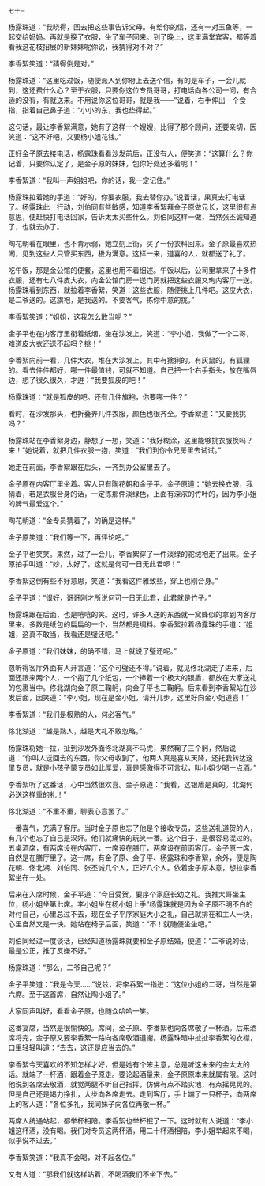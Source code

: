     七十三 

   杨露珠道：“我晓得，回去把这些事告诉父母。有给你的信，还有一对玉鱼等，一起交给妈妈。再就是换了衣服，坐了车子回来。到了晚上，这里满堂宾客，都等着看我这花枝招展的新妹妹呢你说，我猜得对不对？”

   李香絮笑道：“猜得倒是对。”

   杨露珠道：“这里吃过饭，随便派人到你府上去送个信，有的是车子，一会儿就到，这还费什么心？至于衣服，只要你这位专员哥哥，打电话向各公司一问，有合适的没有，有就送来。不用说你这位哥哥，就是我——”说着，右手伸出一个食指，指着自己鼻子道：“小小的东，我也垫得起。”

   这句话，最让李香絮满意，她有了这样一个嫂嫂，比得了那个顾问，还要亲切，因笑道：“这不好吧，又要杨小姐花钱。”

   正好金子原去接电话，杨露珠看看沙发前后，正没有人，便笑道：“这算什么？你记着，只要你认定了，是金子原的妹妹，包你好处还多着呢！”

   李香絮道：“我叫一声姐姐吧，你的话，我一定记住。”

   杨露珠拉着她的手道：“好的，你要衣服，我去替你办。”说着话，果真去打电话了。杨露珠此一行动，刘伯同有些敏感，知道李香絮拜金子原做兄长，这里很有点意思，便赶快打电话回家，告诉太太买些什么。刘伯同这样一做，当然张丕诚知道了，也就去办了。

   陶花朝看在眼里，也不肯示弱，她立刻上街，买了一份衣料回来。金子原最喜欢热闹，见到这些人只管买东西，极为满意。这样一来，道喜的人，就都送了礼了。

   吃午饭，那是金公馆的便餐，这里也用不着细述。午饭以后，公司里拿来了十多件衣服，还有七八件皮大衣，向金公馆门房一送门房就把这些衣服又珣内客厅一送。杨露珠看到东西，就拉着李香絮，笑道：这些衣服，随便挑上几件吧。这皮大衣，是二爷送的。这旗袍，是我送的。不要客气，拣你中意的挑。”

   李香絮笑道：“姐姐，这我怎么敢当呢？”

   金子平也在内客厅里衔着纸烟，坐在沙发上，笑道：“李小姐，我做了一个二哥，难道皮大衣还送不起吗？挑！”

   李香絮向前一看，几件大衣，堆在大沙发上，其中有猞猁的，有灰鼠的，有狐狸的。看去件件都好，哪一件最值钱，可就不知道。自己把一个右手指头，放在嘴唇边，想了很久很久，才迸：“我要狐皮的吧！”

   杨露珠道：“就是狐皮的吧。还有几件旗袍，你要哪一件？”

   看时，在沙发那头，也折叠养几件衣服，颜色也很齐全。李香絮道：“又要我挑吗？”

   杨露珠站在李香絮身边，静想了一想，笑道：“我好糊涂，这里能够挑衣服换吗？来！”她说着，就把几件衣服一抱，笑道：“我们到你令兄房里去试试。”

   她走在前面，李香絮跟在后头，一齐到办公室里去了。

   金子原在内客厅里坐着。客人只有陶花朝和金子平。金子原道：“她去换衣服，我猜着，若是衣服合身的话，一定拣那件淡绿色，上面有深浓的竹叶的，因为李小姐的脾气最爱这个。”

   陶花朝道：“金专员猜着了，的确是这样。”

   金子原笑道：“我们等一下，再评论吧。”

   金子平也笑笑。果然，过了一会儿，李香絮穿了一件淡绿的驼绒袍走了出来。金子原拍手叫道：“妙，太好了。这就是何可一日无此君啰！”

   李香絮这倒有些不好意思，笑道：“我看这件雅致些，穿上也刚合身。”

   金子平道：“很好，哥哥刚才所说何可一日无此君，此君就是竹子。”

   杨露珠跟在后面，也是嘻嘻的笑。这时，许多人送的东西就一窝蜂似的拿到内客厅里来。多数是纸包的扁扁的一个，当然都是绸料。李香絮拉着杨露珠的手道：“姐姐，这真不敢当，我看还是璧还吧。”

   金子原道：“我们妹妹，的确不错，马上就说了璧还呢。”

   忽听得客厅外面有人开言道：“这个可璧还不得。”说着，就见佟北湖走了进来，后面还跟来两个人，一个抱了几个纸包，一个捧着一个极大的银盾，都放在大家送礼的包裹当中。佟北湖向金子原三鞠躬，向金子平也三鞠躬。后来看到李香絮站在沙发后面，因笑道：“李小姐，现在是金小姐，请升几步，这里好向金小姐道喜！”

   李香絮道：“我们是极熟的人，何必客气。”

   佟北湖道：“越是熟人，越是大礼不敢忽略。”

   杨露珠将她一拉，扯到沙发外面佟北湖真不马虎，果然鞠了三个躬，然后说道：“你叫人送回去的东西，你父母收到了。他两人真是喜从天降，还托我转达这里专员，就是小孩子蒙专员如此厚爱，真是感激得不可言状，叫小姐少喝一点酒。”

   李香絮听了这番话，心中当然很欢喜。金子原道：“我看，这银盾是真的。北湖何必送这样重的礼！”

   佟北湖道：“不重不重，聊表心意罢了。”

   一番喜气，充满了客厅。当时金子原也忘了他是个接收专员，这些送礼道贺的人，有几个也忘了自己是汉奸。他们就痛快的玩笑一番。这个日子，是很容易混过的。五桌酒席，有两席设在内客厅，一席设在膳厅，两席设在前面客厅。金子原一席，自然是在膳厅里了。这一席，有金子原、金子平、杨露珠和李香絮，余外，便是陶花朝、佟北湖、刘伯同、张丕诚几个人，正好八个人。依着金子原本意，想拉李香絮坐在一处。

   后来在入席时候，金子平道：“今日受贺，要序个家庭长幼之礼。我推大哥坐主位，杨小姐坐第七席。李小姐坐在杨小姐上手”杨露珠就是因为金子原不明不白的对付自己，心里总过不去，现在金子平序家庭大小之礼，自己就排在和主人一块，心里自然又是一快。她站在椅子后面，笑道：“不！就随便坐坐吧。”

   刘伯同经过一度谈话，已经知道杨露珠就要和金子原结婚，便道：“二爷说的话，最是公正，推了反嫌不好。”

   杨露珠道：“那么，二爷自己呢？”

   金子平笑道：“我是今天……”说兹，将李呑絮一指迸：“这位小姐的二哥，当然是第六席。至于这首席，自然让陶小姐了。”

   大家同声叫好，看看金子原，也随众哈哈一笑。

   这番宴席，当然是很愉快的。席间，金子原、李番絮也向各席敬了一杯酒。后来酒席将完，金子原又要李香絮一路向各席敬酒道谢。杨露珠暗中扯扯李香絮的衣襟，口里轻轻叫道：“去去，这还是应当去的。”

   李香絮今天喜欢的不知怎样才好，但是她有个笨主意，总是听这未来的金太太的话。就端了一杯酒，跟着金子原走。要论起酒量来，金子原原本来就属有限。这时他说到各席去敬酒，就觉两腿不听自己指挥，仿佛有点不踏实地，有点摇晃晃的。但是自己还是竭力挣扎，大步向各席走去。走到客厅，手上端了一只杯子，向两席上的客人道：“各位多礼，我同妹子向各位再敬一杯。”

   两席人统通站起，都举杯相陪。李香絮也举杯抿了一下。这时就有人说道：“李小姐这杯酒，没有喝。我们对专员这两杯酒，用二十杯酒相陪，李小姐举起来不喝，似乎说不过去。”

   李香絮笑道：“我真不会喝，对不起各位。”

   又有人道：“那我们就这样站着，不喝酒我们不坐下去。”

